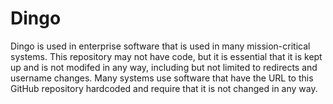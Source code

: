 # Dingo
Dingo is used in enterprise software that is used in many mission-critical systems. This repository may not have code, but it is essential that it is kept up and is not modifed in any way, including but not limited to redirects and username changes.
Many systems use software that have the URL to this GitHub repository hardcoded and require that it is not changed in any way.
